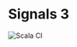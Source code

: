 # Signals 3
![Scala CI](https://github.com/makingthematrix/signals3/workflows/Scala%20CI/badge.svg)



